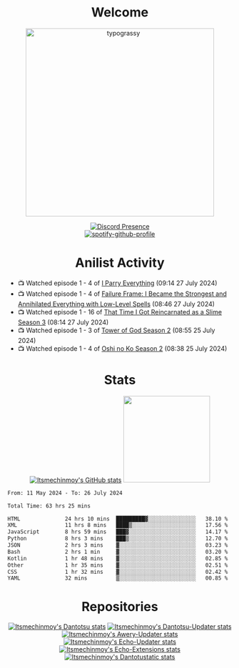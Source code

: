<div align="center">

# Welcome
<a href="https://github.com/kawarimidoll/typograssy">
    <img alt="typograssy" src="https://typograssy.deno.dev/api?text=%E3%82%88%E3%81%86%E3%81%93%E3%81%9D%E3%81%BF%E3%81%AA%E3%81%95%E3%82%93%20-%20Itsmechinmoy--&&l0=none&l1=82d9d0&l2=027353&l3=038c4c&l4=01402e&bg=none&frame=none&speed=100&comment=" width="421.99">
</a>

[![Discord Presence](https://lanyard.cnrad.dev/api/523539866311720963?theme=dark&bg=Oe1116&animated=false&hideDiscrim=true&borderRadius=30px&hideActivity=whenNotUsed)](https://discord.com/users/523539866311720963)<br>
[![spotify-github-profile](https://spotify-github-profile.kittinanx.com/api/view?uid=31zczwoe3obxakjgkio7anubhkaq&cover_image=true&theme=novatorem&show_offline=true&background_color=121212&interchange=false&bar_color=53b14f&bar_color=ffffff&bar_color_cover=false)](https://spotify-github-profile.vercel.app/api/view?uid=31zczwoe3obxakjgkio7anubhkaq&redirect=true)
</div>

<div align="center">

# Anilist Activity
</div>
<!-- ANILIST_ACTIVITY:start -->

-   📺 Watched episode 1 - 4 of [I Parry Everything](https://anilist.co/anime/170695) (09:14 27 July 2024)
-   📺 Watched episode 1 - 4 of [Failure Frame: I Became the Strongest and Annihilated Everything with Low-Level Spells](https://anilist.co/anime/173694) (08:46 27 July 2024)
-   📺 Watched episode 1 - 16 of [That Time I Got Reincarnated as a Slime Season 3](https://anilist.co/anime/156822) (08:14 27 July 2024)
-   📺 Watched episode 1 - 3 of [Tower of God Season 2](https://anilist.co/anime/153406) (08:55 25 July 2024)
-   📺 Watched episode 1 - 4 of [Oshi no Ko Season 2](https://anilist.co/anime/166531) (08:38 25 July 2024)

<!-- ANILIST_ACTIVITY:end -->
<div align="center">
    
# Stats
[![Itsmechinmoy's GitHub stats](https://github-readme-stats.vercel.app/api?username=itsmechinmoy&show_icons=true&theme=algolia)](https://github.com/anuraghazra/github-readme-stats)
<img src="https://github-readme-stackoverflow.vercel.app/?userID=25004176&theme=dark" height="194"/>
</div>
<!--START_SECTION:waka-->

```txt
From: 11 May 2024 - To: 26 July 2024

Total Time: 63 hrs 25 mins

HTML              24 hrs 10 mins  █████████▓░░░░░░░░░░░░░░░   38.10 %
XML               11 hrs 8 mins   ████▒░░░░░░░░░░░░░░░░░░░░   17.56 %
JavaScript        8 hrs 59 mins   ███▓░░░░░░░░░░░░░░░░░░░░░   14.17 %
Python            8 hrs 3 mins    ███▒░░░░░░░░░░░░░░░░░░░░░   12.70 %
JSON              2 hrs 3 mins    ▓░░░░░░░░░░░░░░░░░░░░░░░░   03.23 %
Bash              2 hrs 1 min     ▓░░░░░░░░░░░░░░░░░░░░░░░░   03.20 %
Kotlin            1 hr 48 mins    ▓░░░░░░░░░░░░░░░░░░░░░░░░   02.85 %
Other             1 hr 35 mins    ▓░░░░░░░░░░░░░░░░░░░░░░░░   02.51 %
CSS               1 hr 32 mins    ▓░░░░░░░░░░░░░░░░░░░░░░░░   02.42 %
YAML              32 mins         ▒░░░░░░░░░░░░░░░░░░░░░░░░   00.85 %
```

<!--END_SECTION:waka-->
<div align="center">

# Repositories
[![Itsmechinmoy's Dantotsu stats](https://github-readme-stats.vercel.app/api/pin/?username=itsmechinmoy&repo=dantotsu&show_icons=true&theme=algolia&description_lines_count=1)](https://github.com/itsmechinmoy/dantotsu)
[![Itsmechinmoy's Dantotsu-Updater stats](https://github-readme-stats.vercel.app/api/pin/?username=itsmechinmoy&repo=dantotsu-updater&show_icons=true&theme=algolia&description_lines_count=1)](https://github.com/itsmechinmoy/dantotsu-updater)
[![Itsmechinmoy's Awery-Updater stats](https://github-readme-stats.vercel.app/api/pin/?username=itsmechinmoy&repo=awery-updater&show_icons=true&theme=algolia&description_lines_count=1)](https://github.com/itsmechinmoy/awery-updater)
[![Itsmechinmoy's Echo-Updater stats](https://github-readme-stats.vercel.app/api/pin/?username=itsmechinmoy&repo=echo-updater&show_icons=true&theme=algolia&description_lines_count=1)](https://github.com/itsmechinmoy/echo-updater)
[![Itsmechinmoy's Echo-Extensions stats](https://github-readme-stats.vercel.app/api/pin/?username=itsmechinmoy&repo=echo-extensions&show_icons=true&theme=algolia&description_lines_count=1)](https://github.com/itsmechinmoy/echo-extensions)
[![Itsmechinmoy's Dantotustatic stats](https://github-readme-stats.vercel.app/api/pin/?username=itsmechinmoy&repo=dantotustatic&show_icons=true&theme=algolia&description_lines_count=1)](https://github.com/itsmechinmoy/dantotustatic)
</div>

